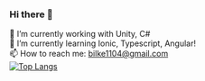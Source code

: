 ### Hi there 👋

<!--
**bilkefpv/bilkefpv** is a ✨ _special_ ✨ repository because its `README.md` (this file) appears on your GitHub profile.

Here are some ideas to get you started:

- 🔭 I’m currently working on ...
- 🌱 I’m currently learning ...
- 👯 I’m looking to collaborate on ...
- 🤔 I’m looking for help with ...
- 💬 Ask me about ...
- 📫 How to reach me: ...
- 😄 Pronouns: ...
- ⚡ Fun fact: ...
-->
🔭 I’m currently working with Unity, C#  
🌱 I’m currently learning Ionic, Typescript, Angular!  
📫 How to reach me:  bilke1104@gmail.com  
[![Top Langs](https://github-readme-stats-2-jk6xc9v2c-bilkefpv.vercel.app/api/top-langs/?username=bilkefpv&&exclude_repo=github-readme-stats&hide=python,cython,c+,c#,c++,c,fortran&langs_count=8&layout=compact)](https://github.com/anuraghazra/github-readme-stats)
